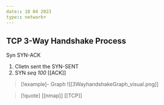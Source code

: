 ```yaml
---
date:: 18 04 2023
type:: network+
---
```

## TCP 3-Way Handshake Process
Syn 
SYN-ACK
1. Clietn sent the SYN-SENT
2. SYN *seq 100* [[ACK]]

>[!example]- Graph
>![[3WayhandshakeGraph_visual.png]]




>[!quote] [[nmap]] [[TCP]]